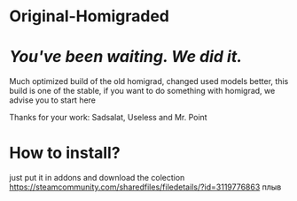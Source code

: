 # Original-Homigraded
# _You've been waiting. We did it._ 
Much optimized build of the old homigrad, changed used models better, this build is one of the stable, if you want to do something with homigrad, we advise you to start here

Thanks for your work: Sadsalat, Useless and Mr. Point

# How to install?
just put it in addons and download the colection https://steamcommunity.com/sharedfiles/filedetails/?id=3119776863
плыв
